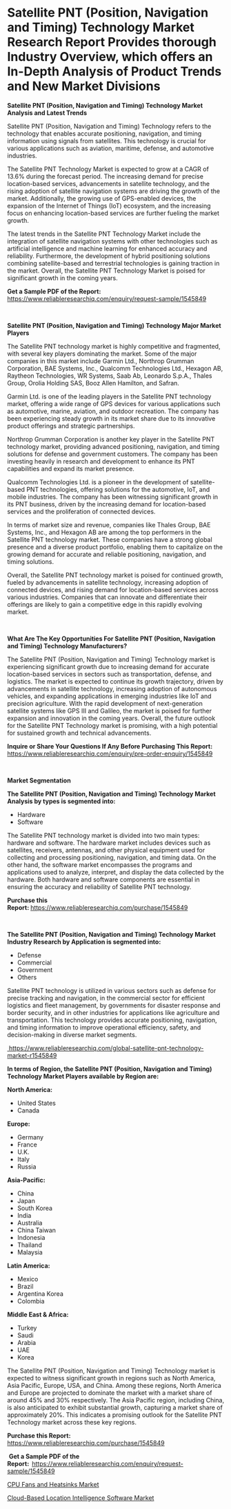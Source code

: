 <p><h1>Satellite PNT (Position, Navigation and Timing) Technology Market Research Report Provides thorough Industry Overview, which offers an In-Depth Analysis of Product Trends and New Market Divisions</h1></p><p><strong>Satellite PNT (Position, Navigation and Timing) Technology Market Analysis and Latest Trends</strong></p>
<p><p>Satellite PNT (Position, Navigation and Timing) Technology refers to the technology that enables accurate positioning, navigation, and timing information using signals from satellites. This technology is crucial for various applications such as aviation, maritime, defense, and automotive industries.</p><p>The Satellite PNT Technology Market is expected to grow at a CAGR of 13.6% during the forecast period. The increasing demand for precise location-based services, advancements in satellite technology, and the rising adoption of satellite navigation systems are driving the growth of the market. Additionally, the growing use of GPS-enabled devices, the expansion of the Internet of Things (IoT) ecosystem, and the increasing focus on enhancing location-based services are further fueling the market growth.</p><p>The latest trends in the Satellite PNT Technology Market include the integration of satellite navigation systems with other technologies such as artificial intelligence and machine learning for enhanced accuracy and reliability. Furthermore, the development of hybrid positioning solutions combining satellite-based and terrestrial technologies is gaining traction in the market. Overall, the Satellite PNT Technology Market is poised for significant growth in the coming years.</p></p>
<p><strong>Get a Sample PDF of the Report:&nbsp;</strong> <a href="https://www.reliableresearchiq.com/enquiry/request-sample/1545849">https://www.reliableresearchiq.com/enquiry/request-sample/1545849</a></p>
<p>&nbsp;</p>
<p><strong>Satellite PNT (Position, Navigation and Timing) Technology Major Market Players</strong></p>
<p><p>The Satellite PNT technology market is highly competitive and fragmented, with several key players dominating the market. Some of the major companies in this market include Garmin Ltd., Northrop Grumman Corporation, BAE Systems, Inc., Qualcomm Technologies Ltd., Hexagon AB, Raytheon Technologies, WR Systems, Saab Ab, Leonardo S.p.A., Thales Group, Orolia Holding SAS, Booz Allen Hamilton, and Safran.</p><p>Garmin Ltd. is one of the leading players in the Satellite PNT technology market, offering a wide range of GPS devices for various applications such as automotive, marine, aviation, and outdoor recreation. The company has been experiencing steady growth in its market share due to its innovative product offerings and strategic partnerships.</p><p>Northrop Grumman Corporation is another key player in the Satellite PNT technology market, providing advanced positioning, navigation, and timing solutions for defense and government customers. The company has been investing heavily in research and development to enhance its PNT capabilities and expand its market presence.</p><p>Qualcomm Technologies Ltd. is a pioneer in the development of satellite-based PNT technologies, offering solutions for the automotive, IoT, and mobile industries. The company has been witnessing significant growth in its PNT business, driven by the increasing demand for location-based services and the proliferation of connected devices.</p><p>In terms of market size and revenue, companies like Thales Group, BAE Systems, Inc., and Hexagon AB are among the top performers in the Satellite PNT technology market. These companies have a strong global presence and a diverse product portfolio, enabling them to capitalize on the growing demand for accurate and reliable positioning, navigation, and timing solutions.</p><p>Overall, the Satellite PNT technology market is poised for continued growth, fueled by advancements in satellite technology, increasing adoption of connected devices, and rising demand for location-based services across various industries. Companies that can innovate and differentiate their offerings are likely to gain a competitive edge in this rapidly evolving market.</p></p>
<p>&nbsp;</p>
<p><strong>What Are The Key Opportunities For Satellite PNT (Position, Navigation and Timing) Technology Manufacturers?</strong></p>
<p><p>The Satellite PNT (Position, Navigation and Timing) Technology market is experiencing significant growth due to increasing demand for accurate location-based services in sectors such as transportation, defense, and logistics. The market is expected to continue its growth trajectory, driven by advancements in satellite technology, increasing adoption of autonomous vehicles, and expanding applications in emerging industries like IoT and precision agriculture. With the rapid development of next-generation satellite systems like GPS III and Galileo, the market is poised for further expansion and innovation in the coming years. Overall, the future outlook for the Satellite PNT Technology market is promising, with a high potential for sustained growth and technical advancements.</p></p>
<p><strong>Inquire or Share Your Questions If Any Before Purchasing This Report:</strong> <a href="https://www.reliableresearchiq.com/enquiry/pre-order-enquiry/1545849">https://www.reliableresearchiq.com/enquiry/pre-order-enquiry/1545849</a></p>
<p>&nbsp;</p>
<p><strong>Market Segmentation</strong></p>
<p><strong>The Satellite PNT (Position, Navigation and Timing) Technology Market Analysis by types is segmented into:</strong></p>
<p><ul><li>Hardware</li><li>Software</li></ul></p>
<p><p>The Satellite PNT technology market is divided into two main types: hardware and software. The hardware market includes devices such as satellites, receivers, antennas, and other physical equipment used for collecting and processing positioning, navigation, and timing data. On the other hand, the software market encompasses the programs and applications used to analyze, interpret, and display the data collected by the hardware. Both hardware and software components are essential in ensuring the accuracy and reliability of Satellite PNT technology.</p></p>
<p><strong>Purchase this Report:&nbsp;</strong><a href="https://www.reliableresearchiq.com/purchase/1545849">https://www.reliableresearchiq.com/purchase/1545849</a></p>
<p>&nbsp;</p>
<p><strong>The Satellite PNT (Position, Navigation and Timing) Technology Market Industry Research by Application is segmented into:</strong></p>
<p><ul><li>Defense</li><li>Commercial</li><li>Government</li><li>Others</li></ul></p>
<p><p>Satellite PNT technology is utilized in various sectors such as defense for precise tracking and navigation, in the commercial sector for efficient logistics and fleet management, by governments for disaster response and border security, and in other industries for applications like agriculture and transportation. This technology provides accurate positioning, navigation, and timing information to improve operational efficiency, safety, and decision-making in diverse market segments.</p></p>
<p><a href="https://www.reliableresearchiq.com/global-satellite-pnt-technology-market-r1545849">&nbsp;https://www.reliableresearchiq.com/global-satellite-pnt-technology-market-r1545849</a></p>
<p><strong>In terms of Region, the Satellite PNT (Position, Navigation and Timing) Technology Market Players available by Region are:</strong></p>
<p>
    <p> <strong> North America: </strong>
        <ul>
            <li>United States</li>
            <li>Canada</li>
        </ul>
        </p> 
    <p> <strong> Europe: </strong>
        <ul>
            <li>Germany</li>
            <li>France</li>
            <li>U.K.</li>
            <li>Italy</li>
            <li>Russia</li>
        </ul>
        </p> 
    <p> <strong> Asia-Pacific: </strong>
        <ul>
            <li>China</li>
            <li>Japan</li>
            <li>South Korea</li>
            <li>India</li>
            <li>Australia</li>
            <li>China Taiwan</li>
            <li>Indonesia</li>
            <li>Thailand</li>
            <li>Malaysia</li>
        </ul>
        </p> 
    <p> <strong> Latin America: </strong>
        <ul>
            <li>Mexico</li>
            <li>Brazil</li>
            <li>Argentina Korea</li>
            <li>Colombia</li>
        </ul>
        </p> 
    <p> <strong> Middle East & Africa: </strong>
        <ul>
            <li>Turkey</li>
            <li>Saudi</li>
            <li>Arabia</li>
            <li>UAE</li>
            <li>Korea</li>
        </ul>
    </p>
    </p>
<p><p>The Satellite PNT (Position, Navigation and Timing) Technology market is expected to witness significant growth in regions such as North America, Asia Pacific, Europe, USA, and China. Among these regions, North America and Europe are projected to dominate the market with a market share of around 45% and 30% respectively. The Asia Pacific region, including China, is also anticipated to exhibit substantial growth, capturing a market share of approximately 20%. This indicates a promising outlook for the Satellite PNT Technology market across these key regions.</p></p>
<p><strong>Purchase this Report: </strong><a href="https://www.reliableresearchiq.com/purchase/1545849">https://www.reliableresearchiq.com/purchase/1545849</a></p>
<p>&nbsp;<strong>Get a Sample PDF of the Report:&nbsp;&nbsp;</strong><a href="https://www.reliableresearchiq.com/enquiry/request-sample/1545849">https://www.reliableresearchiq.com/enquiry/request-sample/1545849</a></p>
<p><strong></strong></p>
<p><p><a href="https://view.publitas.com/reportprime-1/insights-into-the-cpu-fans-and-heatsinks-industry-market-financial-status-market-size-and-revenue-analysis-up-to-2031/">CPU Fans and Heatsinks Market</a></p><p><a href="https://github.com/mdhefjumiah/Market-Research-Report-List-1/blob/main/cloud-based-location-intelligence-software-market.md">Cloud-Based Location Intelligence Software Market</a></p></p>